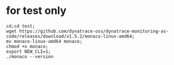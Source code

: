 # for test only


    cd;cd test;
    wget https://github.com/dynatrace-oss/dynatrace-monitoring-as-code/releases/download/v1.5.2/monaco-linux-amd64;
    mv monaco-linux-amd64 monaco;
    chmod +x monaco;
    export NEW_CLI=1;
    ./monaco --version
